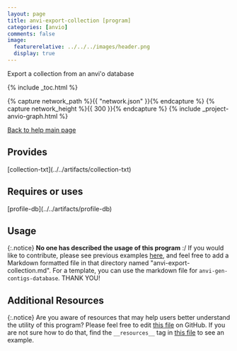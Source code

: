 ```yaml
---
layout: page 
title: anvi-export-collection [program]
categories: [anvio]
comments: false
image:
  featurerelative: ../../../images/header.png
  display: true
---
```


Export a collection from an anvi&#39;o database


{% include _toc.html %}
<div id="svg" class="subnetwork"></div>
{% capture network_path %}{{ "network.json" }}{% endcapture %}
{% capture network_height %}{{ 300 }}{% endcapture %}
{% include _project-anvio-graph.html %}


[Back to help main page](../../)

## Provides

<p style="text-align: left" markdown="1"><span class="artifact-p">[collection-txt](../../artifacts/collection-txt)</span></p>

## Requires or uses

<p style="text-align: left" markdown="1"><span class="artifact-r">[profile-db](../../artifacts/profile-db)</span></p>

## Usage


{:.notice}
**No one has described the usage of this program** :/ If you would like to contribute, please see previous examples [here](https://github.com/merenlab/anvio/tree/master/anvio/docs/programs), and feel free to add a Markdown formatted file in that directory named "anvi-export-collection.md". For a template, you can use the markdown file for `anvi-gen-contigs-database`. THANK YOU!


## Additional Resources



{:.notice}
Are you aware of resources that may help users better understand the utility of this program? Please feel free to edit [this file](https://github.com/merenlab/anvio/tree/master/bin/anvi-export-collection) on GitHub. If you are not sure how to do that, find the `__resources__` tag in [this file](https://github.com/merenlab/anvio/blob/master/bin/anvi-interactive) to see an example.
